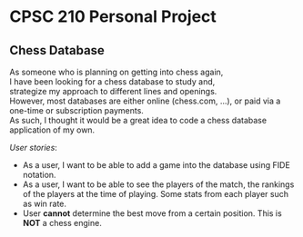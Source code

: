 # CPSC 210 Personal Project

## Chess Database 

As someone who is planning on getting into chess again,
<br> I have been looking for a chess database to study and,
<br> strategize my approach to different lines and openings.<br>
However, most databases are either online (chess.com, ...), or paid via a one-time or subscription payments.
<br>
As such, I thought it would be a great idea to code a chess database application of my own.<br>

*User stories*:
- As a user, I want to be able to add a game into the database using FIDE notation.
- As a user, I want to be able to see the players of the match, the rankings of the players at the time of playing. Some
stats from each player such as win rate.
- User **cannot** determine the best move from a certain position. This is **NOT** a chess engine.